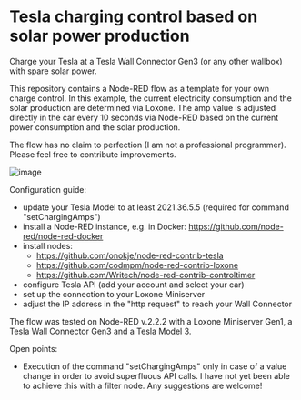 # Tesla charging control based on solar power production
Charge your Tesla at a Tesla Wall Connector Gen3 (or any other wallbox) with spare solar power.

This repository contains a Node-RED flow as a template for your own charge control.
In this example, the current electricity consumption and the solar production are determined via Loxone.
The amp value is adjusted directly in the car every 10 seconds via Node-RED based on the current power consumption and the solar production. 

The flow has no claim to perfection (I am not a professional programmer). Please feel free to contribute improvements.

![image](https://user-images.githubusercontent.com/32751381/164049949-51bd12fd-5416-4d37-82dc-9d4eda0d4444.png)

Configuration guide:
- update your Tesla Model to at least 2021.36.5.5 (required for command "setChargingAmps")
- install a Node-RED instance, e.g. in Docker: https://github.com/node-red/node-red-docker
- install nodes: 
  -  https://github.com/onokje/node-red-contrib-tesla
  -  https://github.com/codmpm/node-red-contrib-loxone
  -  https://github.com/Writech/node-red-contrib-controltimer
- configure Tesla API (add your account and select your car)
- set up the connection to your Loxone Miniserver
- adjust the IP address in the "http request" to reach your Wall Connector

The flow was tested on Node-RED v.2.2.2 with a Loxone Miniserver Gen1, a Tesla Wall Connector Gen3 and a Tesla Model 3.

Open points:
- Execution of the command "setChargingAmps" only in case of a value change in order to avoid superfluous API calls. I have not yet been able to achieve this with a filter node. Any suggestions are welcome!
